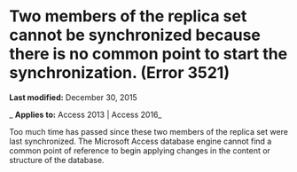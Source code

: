 
# Two members of the replica set cannot be synchronized because there is no common point to start the synchronization. (Error 3521)

 **Last modified:** December 30, 2015

 _ **Applies to:** Access 2013 | Access 2016_

Too much time has passed since these two members of the replica set were last synchronized. The Microsoft Access database engine cannot find a common point of reference to begin applying changes in the content or structure of the database.

